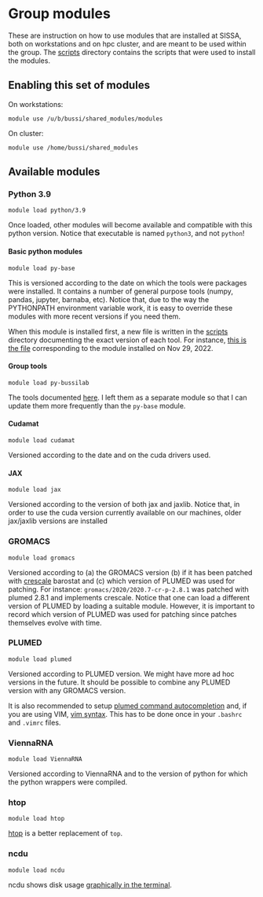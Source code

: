 # Group modules

These are instruction on how to use modules that are installed at SISSA, both on workstations and on hpc cluster, and are meant to be used within the group.
The [scripts](./scripts) directory contains the scripts that were used to install the modules.

## Enabling this set of modules

On workstations:
```
module use /u/b/bussi/shared_modules/modules
```

On cluster:
```
module use /home/bussi/shared_modules
```

## Available modules

### Python 3.9
```
module load python/3.9
```

Once loaded, other modules will become available and compatible with this python version.
Notice that executable is named `python3`, and not `python`!

#### Basic python modules
```
module load py-base
```
This is versioned according to the date on which the tools were packages were installed.
It contains a number of general purpose tools (numpy, pandas, jupyter, barnaba, etc).
Notice that, due to the way the PYTHONPATH environment variable work, it is easy to override
these modules with more recent versions if you need them.

When this module is installed first, a new file is written in the [scripts](./scripts) directory
documenting the exact version of each tool. For instance,
[this is the file](./scripts/py-base-2022.11.29-requirements.txt) corresponding to the module installed on Nov 29, 2022.

#### Group tools
```
module load py-bussilab
```
The tools documented [here](https://bussilab.github.io/doc-py-bussilab/bussilab/index.html).
I left them as a separate module so that I can update them more frequently than the `py-base`
module.

#### Cudamat
```
module load cudamat
```
Versioned according to the date and on the cuda drivers used.

#### JAX
```
module load jax
```
Versioned according to the version of both jax and jaxlib. Notice that, in order to use the cuda version
currently available on our machines, older jax/jaxlib versions are installed

### GROMACS
```
module load gromacs
```
Versioned according to (a) the GROMACS version (b) if it has been patched with [crescale](https://github.com/bussilab/crescale) barostat and (c) which version of PLUMED was used for patching. For instance: `gromacs/2020/2020.7-cr-p-2.8.1` was patched with plumed 2.8.1 and implements crescale. Notice that one can load a different version of PLUMED by loading a suitable module. However, it is important to record which version of PLUMED was used for patching since patches themselves evolve with time.

### PLUMED
```
module load plumed
```
Versioned according to PLUMED version. We might have more ad hoc versions in the future. It should be possible to combine any PLUMED version with any GROMACS version.

It is also recommended to setup [plumed command autocompletion](https://www.plumed.org/doc-v2.8/user-doc/html/_bash_autocompletion.html) and, if you are using VIM, [vim syntax](https://www.plumed.org/doc-v2.8/user-doc/html/_vim_syntax.html). This has to be done once in your `.bashrc` and `.vimrc` files.


### ViennaRNA
```
module load ViennaRNA
```
Versioned according to ViennaRNA and to the version of python for which the python wrappers were compiled.

### htop
```
module load htop
```
[htop](https://htop.dev/) is a better replacement of `top`.

### ncdu
```
module load ncdu
```
ncdu shows disk usage [graphically in the terminal](https://dev.yorhel.nl/ncdu/scr).
